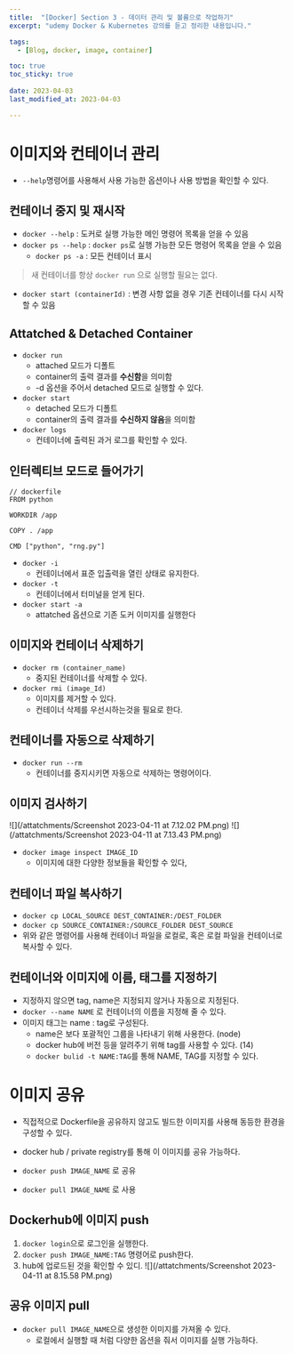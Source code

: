 ```yaml
---
title:  "[Docker] Section 3 - 데이터 관리 및 볼륨으로 작업하기"
excerpt: "udemy Docker & Kubernetes 강의를 듣고 정리한 내용입니다."

tags:
  - [Blog, docker, image, container]

toc: true
toc_sticky: true
 
date: 2023-04-03
last_modified_at: 2023-04-03

---
```


# 이미지와 컨테이너 관리

- `--help`명령어를 사용해서 사용 가능한 옵션이나 사용 방법을 확인할 수 있다.

## 컨테이너 중지 및 재시작

- `docker --help` : 도커로 실행 가능한 메인 명령어 목록을 얻을 수 있음
- `docker ps --help` : `docker ps`로 실행 가능한 모든 명령어 목록을 얻을 수 있음
	- `docker ps -a` : 모든 컨테이너 표시

> 새 컨테이너를 항상 `docker run` 으로 실행할 필요는 없다.
- `docker start (containerId)` : 변경 사항 없을 경우 기존 컨테이너를 다시 시작할 수 있음

## Attatched & Detached Container

- `docker run` 
	- attached 모드가 디폴트
	- container의 출력 결과를 **수신함**을 의미함
	- -d 옵션을 주어서 detached 모드로 실행할 수 있다.
- `docker start` 
	- detached 모드가 디폴트
	- container의 출력 결과를 **수신하지 않음**을 의미함
-  `docker logs` 
	- 컨테이너에 출력된 과거 로그를 확인할 수 있다.

## 인터렉티브 모드로 들어가기

```
// dockerfile
FROM python  

WORKDIR /app

COPY . /app

CMD ["python", "rng.py"]
```

-  `docker -i` 
	- 컨테이너에서 표준 입출력을 열린 상태로 유지한다.
- `docker -t` 
	- 컨테이너에서 터미널을 얻게 된다.
- `docker start -a` 
	- attatched 옵션으로 기존 도커 이미지를 실행한다

## 이미지와 컨테이너 삭제하기

- `docker rm (container_name)` 
	- 중지된 컨테이너를 삭제할 수 있다.
- `docker rmi (image_Id)` 
	- 이미지를 제거할 수 있다.
	- 컨테이너 삭제를 우선시하는것을 필요로 한다.

## 컨테이너를 자동으로 삭제하기

- `docker run --rm` 
	- 컨테이너를 중지시키면 자동으로 삭제하는 명령어이다.

## 이미지 검사하기
![](/attatchments/Screenshot 2023-04-11 at 7.12.02 PM.png)
![](/attatchments/Screenshot 2023-04-11 at 7.13.43 PM.png)
- `docker image inspect IMAGE_ID` 
	-  이미지에 대한 다양한 정보들을 확인할 수 있다,

## 컨테이너 파일 복사하기

- `docker cp LOCAL_SOURCE DEST_CONTAINER:/DEST_FOLDER`
- `docker cp SOURCE_CONTAINER:/SOURCE_FOLDER DEST_SOURCE`
- 위와 같은 명령어를 사용해 컨테이너 파일을 로컬로, 혹은 로컬 파일을 컨테이너로 복사할 수 있다.

## 컨테이너와 이미지에 이름, 태그를 지정하기

- 지정하지 않으면 tag, name은 지정되지 않거나 자동으로 지정된다.
- `docker --name NAME` 로 컨테이너의 이름을 지정해 줄 수 있다.
- 이미지 태그는 name : tag로 구성된다.
	- name은 보다 포괄적인 그룹을 나타내기 위해 사용한다. (node)
	- docker hub에 버전 등을 알려주기 위해 tag를 사용할 수 있다. (14)
	- `docker bulid -t NAME:TAG`를 통해 NAME, TAG를 지정할 수 있다.

# 이미지 공유

- 직접적으로 Dockerfile을 공유하지 않고도 빌드한 이미지를 사용해 동등한 환경을 구성할 수 있다.
- docker hub / private registry를 통해 이 이미지를 공유 가능하다.

- `docker push IMAGE_NAME` 로 공유
- `docker pull IMAGE_NAME` 로 사용

## Dockerhub에 이미지 push

1. `docker login`으로 로그인을 실행한다.
2. `docker push IMAGE_NAME:TAG` 명령어로 push한다.
3. hub에 업로드된 것을 확인할 수 있디.
![](/attatchments/Screenshot 2023-04-11 at 8.15.58 PM.png)

## 공유 이미지 pull

- `docker pull IMAGE_NAME`으로 생성한 이미지를 가져올 수 있다.
	- 로컬에서 실행할 때 처럼 다양한 옵션을 줘서 이미지를 실행 가능하다.